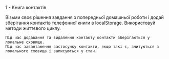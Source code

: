 1 - Книга контактів

Візьми своє рішення завдання з попередньої домашньої роботи і додай зберігання контактів телефонної книги в localStorage. Використовуй методи життєвого циклу.

    Під час додавання та видалення контакту контакти зберігаються у локальне сховище.
    Під час завантаження застосунку контакти, якщо такі є, зчитуються з локального сховища і записуються у стан.